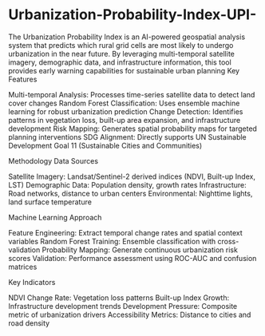 # Urbanization-Probability-Index-UPI-
The Urbanization Probability Index is an AI-powered geospatial analysis system that predicts which rural grid cells are most likely to undergo urbanization in the near future. By leveraging multi-temporal satellite imagery, demographic data, and infrastructure information, this tool provides early warning capabilities for sustainable urban planning
Key Features

Multi-temporal Analysis: Processes time-series satellite data to detect land cover changes
Random Forest Classification: Uses ensemble machine learning for robust urbanization prediction
Change Detection: Identifies patterns in vegetation loss, built-up area expansion, and infrastructure development
Risk Mapping: Generates spatial probability maps for targeted planning interventions
SDG Alignment: Directly supports UN Sustainable Development Goal 11 (Sustainable Cities and Communities)

Methodology
Data Sources

Satellite Imagery: Landsat/Sentinel-2 derived indices (NDVI, Built-up Index, LST)
Demographic Data: Population density, growth rates
Infrastructure: Road networks, distance to urban centers
Environmental: Nighttime lights, land surface temperature

Machine Learning Approach

Feature Engineering: Extract temporal change rates and spatial context variables
Random Forest Training: Ensemble classification with cross-validation
Probability Mapping: Generate continuous urbanization risk scores
Validation: Performance assessment using ROC-AUC and confusion matrices

Key Indicators

NDVI Change Rate: Vegetation loss patterns
Built-up Index Growth: Infrastructure development trends
Development Pressure: Composite metric of urbanization drivers
Accessibility Metrics: Distance to cities and road density
